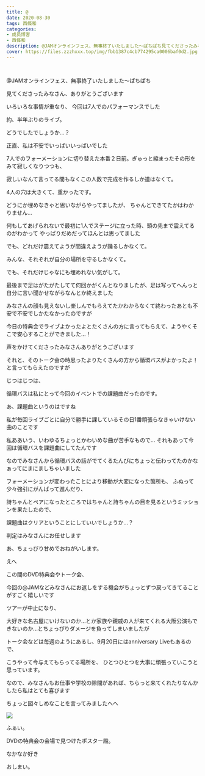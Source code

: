 ```yaml
---
title: @
date: 2020-08-30
tags: 西條和
categories: 
- 成员博客
- 西條和
description: @JAMオンラインフェス、無事終了いたしました〜ぱちぱち見てくださったみなさん、ありがとうございますいろいろな事情が...
cover: https://files.zzzhxxx.top/img/fbb1387c4cb774295ca0006baf0d2.jpg 
---
```


        ﻿











@JAMオンラインフェス、無事終了いたしました〜ぱちぱち









見てくださったみなさん、ありがとうございます



















いろいろな事情が重なり、
今回は7人でのパフォーマンスでした












約、半年ぶりのライブ。




















どうでしたでしょうか…？























正直、私は不安でいっぱいいっぱいでした













7人でのフォーメーションに切り替えた本番２日前。ぎゅっと縮まったその形をみて寂しくなりつつも、

寂しいなんて言ってる間もなくこの人数で完成を作るしか道はなくて。












4人の穴は大きくて、重かったです。






どうにか埋めなきゃと思いながらやってましたが、
ちゃんとできてたかはわかりません…









何もしてあげられないで最初に1人でステージに立った時、頭の先まで震えてるのがわかって
やっぱりだめだってほんとは思ってました


















でも、どれだけ震えてようが間違えようが踊るしかなくて。








みんな、それぞれが自分の場所を守るしかなくて。











でも、それだけじゃなにも埋めれない気がして。

















最後まで足はがたがたしてて何回かがくんとなりましたが、足は写ってへんっと自分に言い聞かせながらなんとか終えました















みなさんの顔も見えないし楽しんでもらえてたかわからなくて終わったあとも不安で不安でしかたなかったのですが



今日の特典会でライブよかったよとたくさんの方に言ってもらえて、ようやくそこで安心することができました…！










声をかけてくださったみなさんありがとうございます
















それと、そのトーク会の時思ったよりたくさんの方から循環バスがよかったよ！と言ってもらえたのですが








じつはじつは、



















循環バスは私にとって今回のイベントでの課題曲だったのです。













あ、課題曲というのはですね




私が毎回ライブごとに自分で勝手に課しているその日1番頑張らなきゃいけない曲のことです













私ああいう、いわゆるちょっとかわいめな曲が苦手なもので…
それもあって今回は循環バスを課題曲にしてたんです













なのでみなさんから循環バスの話がでてくるたんびにちょっと伝わってたのかなぁってにまにましちゃいました














フォーメーションが変わったことにより移動が大変になった箇所も、
ふぬって少々強引にがんばって進んだり、





詩ちゃんとペアになったところではちゃんと詩ちゃんの目を見るというミッションを果たしたので、












課題曲はクリアということにしていいでしょうか…？













判定はみなさんにお任せします




















あ、ちょっぴり甘めでおねがいします。








えへ





















この間のDVD特典会やトーク会、

今回の@JAMなどみなさんにお返しをする機会がちょっとずつ戻ってきてることがすごく嬉しいです
















ツアーが中止になり、



大好きな名古屋にいけないのか…とか家族や親戚の人が来てくれる大阪公演もできないのか…とちょっぴりダメージを負ってしまいましたが















トーク会などは毎週のようにあるし、9月20日にはanniversary Liveもあるので、

こうやって今与えてもらってる場所を、
ひとつひとつを大事に頑張っていこうと思っています。














なので、みなさんもお仕事や学校の隙間があれば、ちらっと来てくれたりなんかしたら私はとても喜びます




















ちょっと図々しめなことを言ってみましたへへ





















![](https://files.zzzhxxx.top/img/fbb1387c4cb774295ca0006baf0d2.jpg)





ふぁい。









DVDの特典会の会場で見つけたポスター殿。























なかなか好き




















おしまい。


